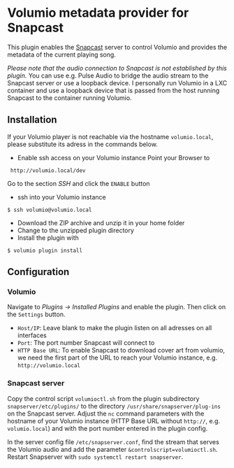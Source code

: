 # Volumio metadata provider for Snapcast

This plugin enables the [Snapcast](https://github.com/badaix/snapcast) server
to control Volumio and provides the metadata of the current playing song.

*Please note that the audio connection to Snapcast is not established by this
plugin.* You can use e.g. Pulse Audio to bridge the audio stream to the
Snapcast server or use a loopback device. I personally run Volumio in a LXC
container and use a loopback device that is passed from the host running
Snapcast to the container running Volumio.

## Installation

If your Volumio player is not reachable via the hostname `volumio.local`,
please substitute its adress in the commands below.

* Enable ssh access on your Volumio instance
Point your Browser to
```plain_text
 http://volumio.local/dev
 ```
Go to the section *SSH* and click the `ENABLE` button
* ssh into your Volumio instance
```plain_text
$ ssh volumio@volumio.local
 ```
* Download the ZIP archive and unzip it in your home folder
* Change to the unzipped plugin directory
* Install the plugin with
```plain_text
$ volumio plugin install
 ```
## Configuration

### Volumio
Navigate to *Plugins -> Installed Plugins* and enable the plugin. Then click
on the `Settings` button.

* `Host/IP`: Leave blank to make the plugin listen on all adresses on
all interfaces
* `Port`: The port number Snapcast will connect to
* `HTTP Base URL`: To enable Snapcast to download cover art from volumio, we
need the first part of the URL to reach your Volumio instance, e.g.
`http://volumio.local`

### Snapcast server

Copy the control script `volumioctl.sh` from the plugin subdirectory
`snapserver/etc/plugins/` to the directory `/usr/share/snapserver/plug-ins`
on the Snapcast server. Adjust the `nc` command parameters with the hostname
of your Volumio instance (HTTP Base URL without `http://`, e.g. `volumio.local`)
and with the port number entered in the plugin config.

In the server config file `/etc/snapserver.conf`, find the stream that serves
the Volumio audio and add the parameter `&controlscript=volumioctl.sh`. Restart
Snapserver with `sudo systemctl restart snapserver`.
